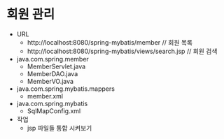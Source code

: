 # 회원 관리
- URL
	- http://localhost:8080/spring-mybatis/member	// 회원 목록
	- http://localhost:8080/spring-mybatis/views/search.jsp	// 회원 검색
- java.com.spring.member
	- MemberServlet.java
	- MemberDAO.java
	- MemberVO.java
- java.com.spring.mybatis.mappers
	- member.xml
- java.com.spring.mybatis
	- SqlMapConfig.xml
- 작업
	- jsp 파일들 통합 시켜보기